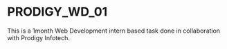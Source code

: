 # PRODIGY_WD_01

This is a 1month Web Development intern based task done in collaboration with Prodigy Infotech.

